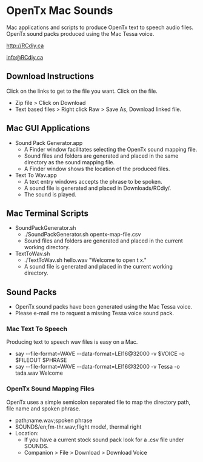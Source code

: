 # OpenTx Mac Sounds
Mac applications and scripts to produce OpenTx text to speech audio files.
OpenTx sound packs produced using the Mac Tessa voice.

http://RCdiy.ca

info@RCdiy.ca

## Download Instructions
Click on the links to get to the file you want. Click on the file.
- Zip file > Click on Download
- Text based files > Right click Raw > Save As, Download linked file.

## Mac GUI Applications
- Sound Pack Generator.app
  - A Finder window facilitates selecting the OpenTx sound mapping file.
  - Sound files and folders are generated and placed in the same directory as the sound mapping file.
  - A Finder window shows the location of the produced files.
- Text To Wav.app
  - A text entry windows accepts the phrase to be spoken.
  - A sound file is generated and placed in Downloads/RCdiy/.
  - The sound is played.

## Mac Terminal Scripts
- SoundPackGenerator.sh
  - ./SoundPackGenerator.sh opentx-map-file.csv
  - Sound files and folders are generated and placed in the current working directory.
- TextToWav.sh
  - ./TextToWav.sh hello.wav "Welcome to open t x."
  - A sound file is generated and placed in the current working directory.

## Sound Packs
- OpenTx sound packs have been generated using the Mac Tessa voice.
- Please e-mail me to request a missing Tessa voice sound pack.

### Mac Text To Speech
Producing text to speech wav files is easy on a Mac.
- say --file-format=WAVE --data-format=LEI16@32000 -v $VOICE -o $FILEOUT $PHRASE
- say --file-format=WAVE --data-format=LEI16@32000 -v Tessa -o tada.wav Welcome

### OpenTx Sound Mapping Files
OpenTx uses a simple semicolon separated file to map the directory path, file name and spoken phrase.
- path;name.wav;spoken phrase
- SOUNDS/en;fm-thr.wav;flight mode!, thermal right
- Location:
  - If you have a current stock sound pack look for a .csv file
under SOUNDS.
  - Companion > File > Download > Download Voice
